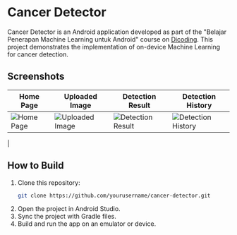 # Cancer Detector

Cancer Detector is an Android application developed as part of the "Belajar Penerapan Machine Learning untuk Android" course on [Dicoding](https://www.dicoding.com/academies/663/corridor). This project demonstrates the implementation of on-device Machine Learning for cancer detection.

## Screenshots

| Home Page | Uploaded Image | Detection Result | Detection History | 
|---------------|----------------|---------------|-------------------|
| ![Home Page](https://github.com/user-attachments/assets/ff646fcf-6352-4af2-b68f-10f53650a4bf) | ![Uploaded Image](https://github.com/user-attachments/assets/d6d62504-e869-4c73-a339-6a040e6c988a) | ![Detection Result](https://github.com/user-attachments/assets/3cef9c33-c253-4151-979d-a6cb1da85eb9) | ![Detection History](https://github.com/user-attachments/assets/44469320-4d91-4395-8068-d0bd5dda25aa)
 |

## How to Build

1. Clone this repository:
   ```bash
   git clone https://github.com/yourusername/cancer-detector.git
2. Open the project in Android Studio.
3. Sync the project with Gradle files.
4. Build and run the app on an emulator or device.

